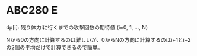 # ABC280 E

dp[i]: 残り体力iに行くまでの攻撃回数の期待値 (i=0, 1, ..., N)

Nから0の方向に計算するのは難しいが、0からNの方向に計算するのはi+1とi+2の2個の平均だけで計算できるので簡単。

